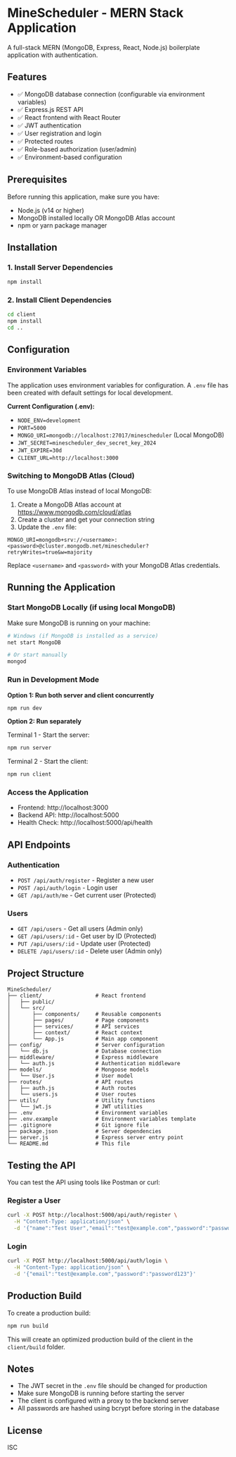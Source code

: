 # MineScheduler - MERN Stack Application

A full-stack MERN (MongoDB, Express, React, Node.js) boilerplate application with authentication.

## Features

- ✅ MongoDB database connection (configurable via environment variables)
- ✅ Express.js REST API
- ✅ React frontend with React Router
- ✅ JWT authentication
- ✅ User registration and login
- ✅ Protected routes
- ✅ Role-based authorization (user/admin)
- ✅ Environment-based configuration

## Prerequisites

Before running this application, make sure you have:

- Node.js (v14 or higher)
- MongoDB installed locally OR MongoDB Atlas account
- npm or yarn package manager

## Installation

### 1. Install Server Dependencies

```bash
npm install
```

### 2. Install Client Dependencies

```bash
cd client
npm install
cd ..
```

## Configuration

### Environment Variables

The application uses environment variables for configuration. A `.env` file has been created with default settings for local development.

**Current Configuration (.env):**
- `NODE_ENV=development`
- `PORT=5000`
- `MONGO_URI=mongodb://localhost:27017/minescheduler` (Local MongoDB)
- `JWT_SECRET=minescheduler_dev_secret_key_2024`
- `JWT_EXPIRE=30d`
- `CLIENT_URL=http://localhost:3000`

### Switching to MongoDB Atlas (Cloud)

To use MongoDB Atlas instead of local MongoDB:

1. Create a MongoDB Atlas account at https://www.mongodb.com/cloud/atlas
2. Create a cluster and get your connection string
3. Update the `.env` file:

```env
MONGO_URI=mongodb+srv://<username>:<password>@cluster.mongodb.net/minescheduler?retryWrites=true&w=majority
```

Replace `<username>` and `<password>` with your MongoDB Atlas credentials.

## Running the Application

### Start MongoDB Locally (if using local MongoDB)

Make sure MongoDB is running on your machine:

```bash
# Windows (if MongoDB is installed as a service)
net start MongoDB

# Or start manually
mongod
```

### Run in Development Mode

**Option 1: Run both server and client concurrently**
```bash
npm run dev
```

**Option 2: Run separately**

Terminal 1 - Start the server:
```bash
npm run server
```

Terminal 2 - Start the client:
```bash
npm run client
```

### Access the Application

- Frontend: http://localhost:3000
- Backend API: http://localhost:5000
- Health Check: http://localhost:5000/api/health

## API Endpoints

### Authentication
- `POST /api/auth/register` - Register a new user
- `POST /api/auth/login` - Login user
- `GET /api/auth/me` - Get current user (Protected)

### Users
- `GET /api/users` - Get all users (Admin only)
- `GET /api/users/:id` - Get user by ID (Protected)
- `PUT /api/users/:id` - Update user (Protected)
- `DELETE /api/users/:id` - Delete user (Admin only)

## Project Structure

```
MineScheduler/
├── client/                 # React frontend
│   ├── public/
│   └── src/
│       ├── components/     # Reusable components
│       ├── pages/          # Page components
│       ├── services/       # API services
│       ├── context/        # React context
│       └── App.js          # Main app component
├── config/                 # Server configuration
│   └── db.js               # Database connection
├── middleware/             # Express middleware
│   └── auth.js             # Authentication middleware
├── models/                 # Mongoose models
│   └── User.js             # User model
├── routes/                 # API routes
│   ├── auth.js             # Auth routes
│   └── users.js            # User routes
├── utils/                  # Utility functions
│   └── jwt.js              # JWT utilities
├── .env                    # Environment variables
├── .env.example            # Environment variables template
├── .gitignore              # Git ignore file
├── package.json            # Server dependencies
├── server.js               # Express server entry point
└── README.md               # This file
```

## Testing the API

You can test the API using tools like Postman or curl:

### Register a User
```bash
curl -X POST http://localhost:5000/api/auth/register \
  -H "Content-Type: application/json" \
  -d '{"name":"Test User","email":"test@example.com","password":"password123"}'
```

### Login
```bash
curl -X POST http://localhost:5000/api/auth/login \
  -H "Content-Type: application/json" \
  -d '{"email":"test@example.com","password":"password123"}'
```

## Production Build

To create a production build:

```bash
npm run build
```

This will create an optimized production build of the client in the `client/build` folder.

## Notes

- The JWT secret in the `.env` file should be changed for production
- Make sure MongoDB is running before starting the server
- The client is configured with a proxy to the backend server
- All passwords are hashed using bcrypt before storing in the database

## License

ISC
